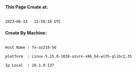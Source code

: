 
   
#### This Page Create at:

```bash

2023-06-13 - 15:50:16 UTC

```

#### Create By Machine:

```bash

Host Name : fv-az218-56

platform  : Linux-5.15.0-1038-azure-x86_64-with-glibc2.35

Ip Local  : 10.1.0.137

```

